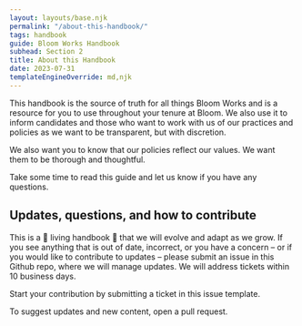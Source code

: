 ```yaml
---
layout: layouts/base.njk
permalink: "/about-this-handbook/"
tags: handbook
guide: Bloom Works Handbook
subhead: Section 2
title: About this Handbook
date: 2023-07-31
templateEngineOverride: md,njk
---
```

This handbook is the source of truth for all things Bloom Works and is a resource for you to use throughout your tenure at Bloom. We also use it to inform candidates and those who want to work with us of our practices and policies as we want to be transparent, but with discretion. 

We also want you to know that our policies reflect our values. We want them to be thorough and thoughtful.

Take some time to read this guide and let us know if you have any questions. 

## Updates, questions, and how to contribute

This is a 🌲 living handbook 🌲 that we will evolve and adapt as we grow. If you see anything that is out of date, incorrect, or you have a concern – or if you would like to contribute to updates – please submit an issue in  this Github repo, where we will manage updates. We will address tickets within 10 business days.

Start your contribution by submitting a ticket in this issue template.

To suggest updates and new content, open a pull request.  
